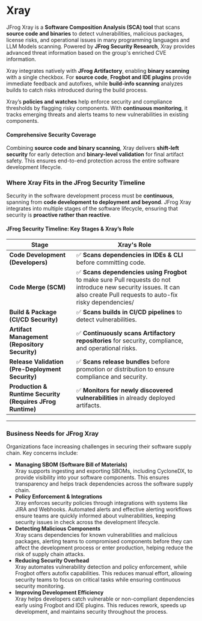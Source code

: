 # Xray

JFrog Xray is a **Software Composition Analysis (SCA) tool** that scans **source code and binaries** to detect vulnerabilities, malicious packages, license risks, and operational issues in many programming languages and LLM Models scanning. Powered by **JFrog Security Research**, Xray provides advanced threat information based on the group's enriched CVE information.

Xray integrates natively with **JFrog Artifactory**, enabling **binary scanning** with a single checkbox. For **source code**, **Frogbot and IDE plugins** provide immediate feedback and autofixes, while **build-info scanning** analyzes builds to catch risks introduced during the build process.

Xray’s **policies and watches** help enforce security and compliance thresholds by flagging risky components. With **continuous monitoring**, it tracks emerging threats and alerts teams to new vulnerabilities in existing components.

#### Comprehensive Security Coverage

Combining **source code and binary scanning**, Xray delivers **shift-left security** for early detection and **binary-level validation** for final artifact safety. This ensures end-to-end protection across the entire software development lifecycle.

### **Where Xray Fits in the JFrog Security Timeline**

Security in the software development process must be **continuous**, spanning from **code development to deployment and beyond**. JFrog Xray integrates into multiple stages of the software lifecycle, ensuring that security is **proactive rather than reactive**.

#### **JFrog Security Timeline: Key Stages & Xray’s Role**

| Stage                                                      | Xray's Role                                                                                                                                                              |
| ---------------------------------------------------------- | ------------------------------------------------------------------------------------------------------------------------------------------------------------------------ |
| **Code Development (Developers)**                          | ✅ **Scans dependencies in IDEs & CLI** before committing code.                                                                                                           |
| **Code Merge (SCM)**                                       | ✅ **Scans dependencies using Frogbot** to make sure Pull requests do not introduce new security issues. It can also create Pull requests to auto-fix risky dependencies/ |
| **Build & Package (CI/CD Security)**                       | ✅ **Scans builds in CI/CD pipelines** to detect vulnerabilities.                                                                                                         |
| **Artifact Management (Repository Security)**              | ✅ **Continuously scans Artifactory repositories** for security, compliance, and operational risks.                                                                       |
| **Release Validation (Pre-Deployment Security)**           | ✅ **Scans release bundles** before promotion or distribution to ensure compliance and security.                                                                          |
| **Production & Runtime Security (Requires JFrog Runtime)** | ✅ **Monitors for newly discovered vulnerabilities** in already deployed artifacts.                                                                                       |

***

### **Business Needs for JFrog Xray**

Organizations face increasing challenges in securing their software supply chain. Key concerns include:

* **Managing SBOM (Software Bill of Materials)**\
  Xray supports ingesting and exporting SBOMs, including CycloneDX, to provide visibility into your software components. This ensures transparency and helps track dependencies across the software supply chain.
* **Policy Enforcement & Integrations**\
  Xray enforces security policies through integrations with systems like JIRA and Webhooks. Automated alerts and effective alerting workflows ensure teams are quickly informed about vulnerabilities, keeping security issues in check across the development lifecycle.
* **Detecting Malicious Components**\
  Xray scans dependencies for known vulnerabilities and malicious packages, alerting teams to compromised components before they can affect the development process or enter production, helping reduce the risk of supply chain attacks.
* **Reducing Security Overhead**\
  Xray automates vulnerability detection and policy enforcement, while Frogbot offers autofix capabilities. This reduces manual effort, allowing security teams to focus on critical tasks while ensuring continuous security monitoring.
* **Improving Development Efficiency**\
  Xray helps developers catch vulnerable or non-compliant dependencies early using Frogbot and IDE plugins. This reduces rework, speeds up development, and maintains security throughout the process.
